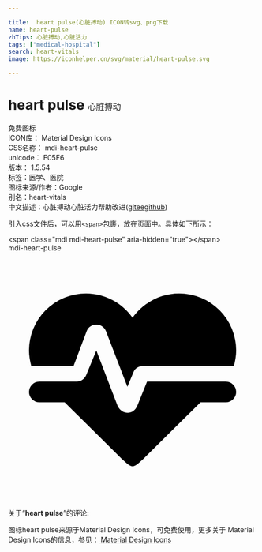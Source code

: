```yaml
---

title:  heart pulse(心脏搏动) ICON转svg、png下载
name: heart-pulse
zhTips: 心脏搏动,心脏活力
tags: ["medical-hospital"]
search: heart-vitals
image: https://iconhelper.cn/svg/material/heart-pulse.svg

---
```


# heart pulse  <small style="font-size: 60%;font-weight: 100">心脏搏动</small>


<div class="detail-page">
<p>
<span><span class="badge-success badge">免费图标</span> </span>
<br/>
<span>
ICON库：
<span class="badge-secondary badge">Material Design Icons</span> 
</span>
<br/>
<span>
CSS名称：
<span class="badge-secondary badge">mdi-heart-pulse</span> 
</span>
<br/>
<span>
unicode：
<span class="badge-secondary badge">F05F6</span> 
<copy-btn content='F05F6' btn-title=""></copy-btn>
<copy-btn :content='String.fromCodePoint(parseInt("F05F6", 16))' btn-title="复制U"></copy-btn>
</span>
<br/>
<span>
版本：
<span class="badge-secondary badge">1.5.54</span> 
</span><br/><span>标签：<span class="badge-light badge"><router-link to="/tags/medical-hospital.html">医学、医院</router-link></span></span>
<br/>
<span>图标来源/作者：<span class="badge-light badge">Google</span></span> 
<br/>
<span>别名：<span class="badge-light badge">heart-vitals</span></span><br/><span class="zh-detail">中文描述：<span class="badge-primary badge">心脏搏动</span><span class="badge-primary badge">心脏活力</span><span class="help-link"><span>帮助改进</span>(<a href="https://gitee.com/liuwave/icon-helper/edit/master/json/material/heart-pulse.json" target="_blank" rel="noopener noreferrer">gitee</a><a href="https://github.com/liuwave/icon-helper/edit/master/json/material/heart-pulse.json" target="_blank" rel="noopener noreferrer">github</a></span>)</span><br/>
</p>
</div>
<div class="alert alert-dark">
  <i class="mdi mdi-heart-pulse mdi-48px"></i>
  <i class="mdi mdi-heart-pulse mdi-36px"></i>
  <i class="mdi mdi-heart-pulse mdi-24px"></i>
  <i class="mdi mdi-heart-pulse mdi-18px"></i>
</div>
<div>
  <p>引入css文件后，可以用<code>&lt;span&gt;</code>包裹，放在页面中。具体如下所示：    
  </p>
  <div class="alert alert-primary" style="font-size: 14px">
    &lt;span class="mdi mdi-heart-pulse" aria-hidden="true"&gt;&lt;/span&gt;
    <copy-btn content='<span class="mdi mdi-heart-pulse" aria-hidden="true"></span>'></copy-btn>
  </div>
  <div class="alert alert-secondary">
    <i class="mdi mdi-heart-pulse"
    style="font-size: 24px"
    aria-hidden="true"></i> mdi-heart-pulse
    <copy-btn content="mdi-heart-pulse" btn-title="复制图标名称"></copy-btn>
  </div>
</div>
<div id="svg" class="svg-wrap">
<svg xmlns="http://www.w3.org/2000/svg" viewBox="0 0 24 24"><path d="M7.5,4A5.5,5.5 0 0,0 2,9.5C2,10 2.09,10.5 2.22,11H6.3L7.57,7.63C7.87,6.83 9.05,6.75 9.43,7.63L11.5,13L12.09,11.58C12.22,11.25 12.57,11 13,11H21.78C21.91,10.5 22,10 22,9.5A5.5,5.5 0 0,0 16.5,4C14.64,4 13,4.93 12,6.34C11,4.93 9.36,4 7.5,4V4M3,12.5A1,1 0 0,0 2,13.5A1,1 0 0,0 3,14.5H5.44L11,20C12,20.9 12,20.9 13,20L18.56,14.5H21A1,1 0 0,0 22,13.5A1,1 0 0,0 21,12.5H13.4L12.47,14.8C12.07,15.81 10.92,15.67 10.55,14.83L8.5,9.5L7.54,11.83C7.39,12.21 7.05,12.5 6.6,12.5H3Z" /></svg>
</div>
<detail full-name='mdi-heart-pulse'></detail>
<div class="icon-detail__container">
<p>关于“<b>heart pulse</b>”的评论:</p>
</div>
<Vssue title="关于“heart pulse”的评论" />    
<div><p>图标heart pulse来源于Material Design Icons，可免费使用，更多关于 Material Design Icons的信息，参见：<a target="_blank" href="https://iconhelper.cn/material.html"> Material Design Icons</a>
</p></div>
